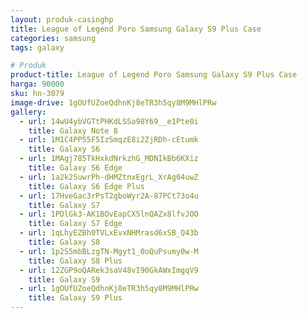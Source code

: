 ```yaml
---
layout: produk-casinghp
title: League of Legend Poro Samsung Galaxy S9 Plus Case
categories: samsung
tags: galaxy

# Produk
product-title: League of Legend Poro Samsung Galaxy S9 Plus Case
harga: 90000
sku: hn-3079
image-drive: 1gOUfUZoeQdhnKj8eTR3h5qy8M9MHlPRw
gallery:
  - url: 14wU4ybVGTtPHKdLSSa98Y69__e1Pte0i
    title: Galaxy Note 8
  - url: 1M1C4PP55F5IzSmqzE8i2ZjRDh-cEtumk
    title: Galaxy S6
  - url: 1MAgj785TkHxkdNrkzhG_MDNIkBb6KXiz
    title: Galaxy S6 Edge
  - url: 1a2k2SuwrPh-dHMZtnxEgrL_XrAg04uwZ
    title: Galaxy S6 Edge Plus
  - url: 17HveGac3rPsT2gboWyr2A-87PCt73o4u
    title: Galaxy S7
  - url: 1PDlGk3-AK1BOvEapCX5lnQAZx8lfvJOO
    title: Galaxy S7 Edge
  - url: 1qLhyEZBh0TVLxEvxNHMrasd6xSB_Q43b
    title: Galaxy S8
  - url: 1p2S5mbBLzgTN-Mgyt1_0oQuPsumy0w-M
    title: Galaxy S8 Plus
  - url: 12ZGP9oQARek3saV48vI90GkAWxImgqV9
    title: Galaxy S9
  - url: 1gOUfUZoeQdhnKj8eTR3h5qy8M9MHlPRw
    title: Galaxy S9 Plus
---
```

